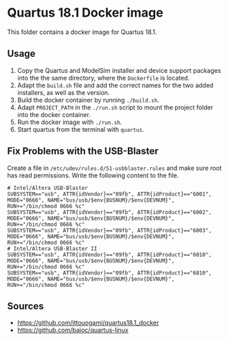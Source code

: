 # Quartus 18.1 Docker image


This folder contains a docker image for Quartus 18.1.

## Usage

1. Copy the Quartus and ModelSim installer and device support packages into the
   the same directory, where the `Dockerfile` is located.
2. Adapt the `build.sh` file and add the correct names for the two added
   installers, as well as the version.
3. Build the docker container by running `./build.sh`.
4. Adapt `PROJECT_PATH` in the `./run.sh` script to mount the project folder
   into the docker container.
5. Run the docker image with `./run.sh`.
6. Start quartus from the terminal with `quartus`.

## Fix Problems with the USB-Blaster

Create a file in `/etc/udev/rules.d/51-usbblaster.rules` and make sure root has
read permissions. Write the following content to the file.

```
# Intel/Altera USB-Blaster
SUBSYSTEM=="usb", ATTR{idVendor}=="09fb", ATTR{idProduct}=="6001", MODE="0666", NAME="bus/usb/$env{BUSNUM}/$env{DEVNUM}", RUN+="/bin/chmod 0666 %c"
SUBSYSTEM=="usb", ATTR{idVendor}=="09fb", ATTR{idProduct}=="6002", MODE="0666", NAME="bus/usb/$env{BUSNUM}/$env{DEVNUM}", RUN+="/bin/chmod 0666 %c"
SUBSYSTEM=="usb", ATTR{idVendor}=="09fb", ATTR{idProduct}=="6003", MODE="0666", NAME="bus/usb/$env{BUSNUM}/$env{DEVNUM}", RUN+="/bin/chmod 0666 %c"
# Intel/Altera USB-Blaster II
SUBSYSTEM=="usb", ATTR{idVendor}=="09fb", ATTR{idProduct}=="6010", MODE="0666", NAME="bus/usb/$env{BUSNUM}/$env{DEVNUM}", RUN+="/bin/chmod 0666 %c"
SUBSYSTEM=="usb", ATTR{idVendor}=="09fb", ATTR{idProduct}=="6810", MODE="0666", NAME="bus/usb/$env{BUSNUM}/$env{DEVNUM}", RUN+="/bin/chmod 0666 %c"
```

## Sources

- https://github.com/ittouogami/quartus18.1_docker
- https://github.com/baioc/quartus-linux
